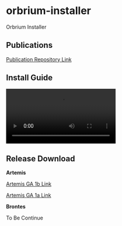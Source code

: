 # orbrium-installer
Orbrium Installer

## Publications

<a href="https://github.com/etevers-vcs/orbrium-publications">Publication Repository Link</a>

## Install Guide

<video src="https://youtu.be/erCoVM00Yn8">1. Aria Automation Initial Settings</video>

## Release Download

**Artemis**

<a href="https://github.com/etevers-vcs/orbrium-installer/archive/refs/tags/artemis-ga-1b.zip">Artemis GA 1b Link</a>

<a href="https://github.com/etevers-vcs/orbrium-installer/archive/refs/tags/artemis-ga-1a.zip">Artemis GA 1a Link</a>

**Brontes**

To Be Continue
